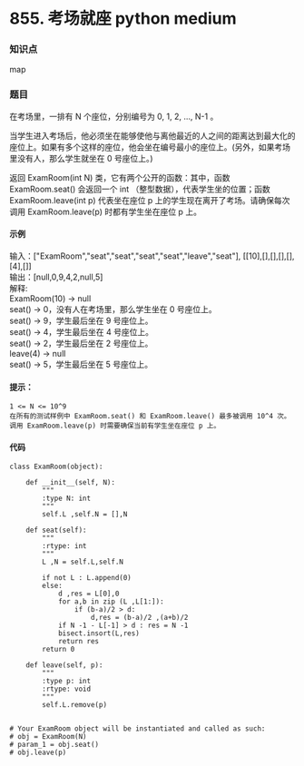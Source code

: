 # 855. 考场就座 python medium

### 知识点

map

### 题目

在考场里，一排有 N 个座位，分别编号为 0, 1, 2, ..., N-1 。

当学生进入考场后，他必须坐在能够使他与离他最近的人之间的距离达到最大化的座位上。如果有多个这样的座位，他会坐在编号最小的座位上。(另外，如果考场里没有人，那么学生就坐在 0 号座位上。)

返回 ExamRoom(int N) 类，它有两个公开的函数：其中，函数 ExamRoom.seat() 会返回一个 int （整型数据），代表学生坐的位置；函数 ExamRoom.leave(int p) 代表坐在座位 p 上的学生现在离开了考场。请确保每次调用 ExamRoom.leave(p) 时都有学生坐在座位 p 上。

#### 示例 

输入：["ExamRoom","seat","seat","seat","seat","leave","seat"], [[10],[],[],[],[],[4],[]]  
输出：[null,0,9,4,2,null,5]  
解释:  
ExamRoom(10) -> null  
seat() -> 0，没有人在考场里，那么学生坐在 0 号座位上。  
seat() -> 9，学生最后坐在 9 号座位上。  
seat() -> 4，学生最后坐在 4 号座位上。  
seat() -> 2，学生最后坐在 2 号座位上。  
leave(4) -> null  
seat() -> 5，学生最后坐在 5 号座位上。  

#### 提示：

    1 <= N <= 10^9
    在所有的测试样例中 ExamRoom.seat() 和 ExamRoom.leave() 最多被调用 10^4 次。
    调用 ExamRoom.leave(p) 时需要确保当前有学生坐在座位 p 上。


#### 代码
```
class ExamRoom(object):

    def __init__(self, N):
        """
        :type N: int
        """
        self.L ,self.N = [],N

    def seat(self):
        """
        :rtype: int
        """
        L ,N = self.L,self.N
        
        if not L : L.append(0)
        else:
            d ,res = L[0],0
            for a,b in zip (L ,L[1:]):
                if (b-a)/2 > d:
                    d,res = (b-a)/2 ,(a+b)/2
            if N -1 - L[-1] > d : res = N -1
            bisect.insort(L,res)
            return res
        return 0

    def leave(self, p):
        """
        :type p: int
        :rtype: void
        """
        self.L.remove(p)


# Your ExamRoom object will be instantiated and called as such:
# obj = ExamRoom(N)
# param_1 = obj.seat()
# obj.leave(p)
```
